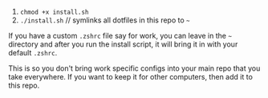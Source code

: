 1. `chmod +x install.sh`
2. `./install.sh` // symlinks all dotfiles in this repo to `~`

If you have a custom `.zshrc` file say for work, you can leave in the `~` directory and after you run the install script, it will bring it in with your default `.zshrc`.

This is so you don't bring work specific configs into your main repo that you take everywhere. If you want to keep it for other computers, then add it to this repo.
